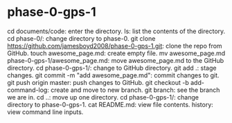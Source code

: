 # phase-0-gps-1
cd documents/code: enter the directory.
ls: list the contents of the directory.
cd phase-0/: change directory to phase-0.
git clone https://github.com/jamesboyd2008/phase-0-gps-1.git: clone the repo from GitHub.
touch awesome_page.md: create empty file.
mv awesome_page.md phase-0-gps-1/awesome_page.md: move awesome_page.md to the GitHub directory.
cd phase-0-gps-1/: change to GitHub directory.
git add .: stage changes.
git commit -m "add awesome_page.md": commit changes to git.
git push origin master: push changes to GitHub.
git checkout -b add-command-log: create and move to new branch.
git branch: see the branch we are in.
cd ..: move up one directory.
cd phase-0-gps-1/: change directory to phase-0-gps-1.
cat README.md: view file contents.
history: view command line inputs.